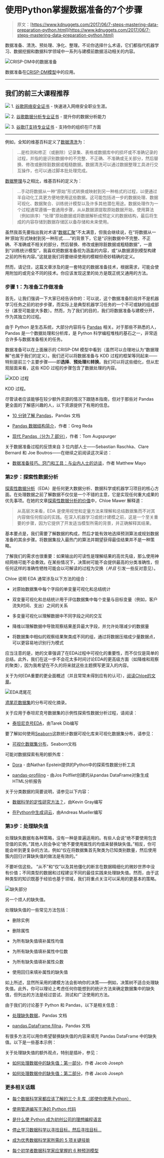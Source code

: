# 使用Python掌握数据准备的7个步骤

> 原文：[https://www.kdnuggets.com/2017/06/7-steps-mastering-data-preparation-python.html](https://www.kdnuggets.com/2017/06/7-steps-mastering-data-preparation-python.html)

数据准备、清洗、预处理、净化、整理。不论你选择什么术语，它们都指代机器学习、数据挖掘和数据科学领域中一系列与建模前数据活动相关的内容。

![CRISP-DM中的数据准备](../Images/46d01de23b57f7116bef588b1995aa70.png)

数据准备在[CRISP-DM模型](https://en.wikipedia.org/wiki/Cross_Industry_Standard_Process_for_Data_Mining)中的应用。

* * *

## 我们的前三大课程推荐

![](../Images/0244c01ba9267c002ef39d4907e0b8fb.png) 1\. [谷歌网络安全证书](https://www.kdnuggets.com/google-cybersecurity) - 快速进入网络安全职业生涯。

![](../Images/e225c49c3c91745821c8c0368bf04711.png) 2\. [谷歌数据分析专业证书](https://www.kdnuggets.com/google-data-analytics) - 提升你的数据分析能力

![](../Images/0244c01ba9267c002ef39d4907e0b8fb.png) 3\. [谷歌IT支持专业证书](https://www.kdnuggets.com/google-itsupport) - 支持你的组织在IT方面

* * *

例如，全知的维基百科定义了[数据清洗](https://en.wikipedia.org/wiki/Data_cleansing)为：

> …是检测和修正（或删除）记录集、表格或数据库中的损坏或不准确记录的过程，并指的是识别数据中的不完整、不正确、不准确或无关部分，然后替换、修改或删除脏数据或粗糙数据。数据清洗可以通过数据整理工具进行交互操作，也可以通过脚本批处理完成。

[数据整理](https://en.wikipedia.org/wiki/Data_wrangling)与之相比，维基百科的定义为：

> …手动将数据从一种“原始”形式转换或映射到另一种格式的过程，以便通过半自动化工具更方便地使用这些数据。这可能包括进一步的数据处理、数据可视化、数据聚合、训练统计模型以及许多其他潜在用途。数据处理作为一个过程通常遵循一套通用步骤，从从数据源提取原始数据开始，使用算法（例如排序）“处理”原始数据或将数据解析成预定义的数据结构，最后将生成的内容存储到数据存储区以备存储和未来使用。

虽然我首先要指出我对术语“[数据汇聚](http://www.computerhope.com/jargon/d/datasink.htm)”不太满意，但我会继续说，在“将数据从一种‘原始’形式映射到另一种形式……”的背景下，它是“识别数据中不完整、不正确、不准确或不相关的部分，然后替换、修改或删除脏数据或粗糙数据”，一直到“训练统计模型”，我喜欢把数据准备视为涵盖的内容，或“从数据源到模型构建之前的所有内容。”这就是我们将要继续使用的模糊但奇妙精确的定义。

然而，请记住，这篇文章涉及的是一套特定的数据准备技术，根据需求，可能会使用附加的或完全不同的技术。你应该发现这里的处方是既正统又通用的方法。

### 步骤 1：为准备工作做准备

首先，让我们强调一下大家已经告诉你的：可以说，这个数据准备阶段并不是机器学习任务之前的初步步骤，而实际上是典型机器学习任务的一个不可或缺的组成部分（甚至可能是大多数）。然而，为了我们的目的，我们将数据准备与建模分开，作为其独立的过程。

由于 Python 是生态系统，大部分内容将与 [Pandas](http://pandas.pydata.org/) 相关。对于那些不熟悉的人，Pandas 是一个数据处理和分析库，是 Python 科学编程堆栈的基石之一，非常适合许多与数据准备相关的任务。

数据准备可以在上面展示的 CRISP-DM 模型中看到（虽然可以合理地认为“数据理解”也属于我们的定义）。我们还可以将数据准备与 KDD 过程的框架等同起来——特别是前三个主要步骤——即**选择**、**预处理**和**转换**。我们可以将这些细化，但从宏观层面来看，这些 KDD 过程的步骤包含了数据处理的内容。

![KDD 过程](../Images/d8eb8e24aba62cd437bb352025aca7d7.png)

KDD 过程。

尽管读者应该能够在较少额外资源的情况下跟随本指南，但对于那些对 Pandas 更全面的了解感兴趣的人，以下资源提供了有用的信息。

+   [10 分钟了解 Pandas](http://pandas.pydata.org/pandas-docs/stable/10min.html)，Pandas 文档

+   [Pandas 数据结构简介](http://www.gregreda.com/2013/10/26/intro-to-pandas-data-structures/)，作者：Greg Reda

+   [现代 Pandas（分为 7 部分）](http://tomaugspurger.github.io/modern-1.html)，作者：Tom Augspurger

关于数据准备过程的反馈来自 3 位内部人士——Sebastian Raschka、Clare Bernard 和 Joe Boutros——在继续之前阅读这次采访：

+   [数据准备技巧、窍门和工具：与业内人士的访谈](/2016/10/data-preparation-tips-tricks-tools.html)，作者 Matthew Mayo

### 第2步：探索性数据分析

[探索性数据分析](https://en.wikipedia.org/wiki/Exploratory_data_analysis)（EDA）是任何更大数据分析、数据科学或机器学习项目的核心方面。在处理数据之前了解数据不仅仅是一个不错的主意，它是实现任何重大成果的优先事项。在她的文章[探索性数据分析的价值](/2017/04/value-exploratory-data-analysis.html)中，Chloe Mawer 解释道：

> 从高层次来看，EDA 是使用视觉和定量方法来理解和总结数据集而不对其内容做任何假设的实践。在深入机器学习或统计建模之前，这是一个至关重要的步骤，因为它提供了开发适当模型所需的背景，并正确解释其结果。

基本要点是，我们需要了解数据的构成，然后才能有效地选择预测算法或规划数据准备的其余步骤。将数据集投入最热门的算法并期望获得最佳结果并不是一种策略。

了解我们的需求也很重要：如果输出的可读性是理解结果的高优先级，那么使用神经网络可能不会奏效。在某些情况下，决策树可能不会提供最高的分类准确性，但任何这样的准确性牺牲可能会以可解读的过程为交换（*并且* 引发一些反对意见）。

Chloe 说明 EDA 通常涉及以下方法的组合：

+   对原始数据集中每个字段的单变量可视化和总结统计

+   双变量可视化和总结统计用于评估数据集中每个变量与目标变量（例如，客户流失时间、支出）之间的关系

+   多变量可视化以理解数据中不同字段之间的交互

+   降维以理解数据中导致观察结果差异最大字段，并允许处理减少的数据量

+   将数据集中相似的观察结果聚类成不同的组，通过将数据压缩成少量数据点，可以更容易地识别行为模式

应当注意的是，她的文章强调了在EDA过程中可视化的重要性，而不仅仅是简单的总结。此外，我们在这一步不会花太多时间讨论EDA的更高级方面（如降维和观察的聚类），因为我希望在不久的将来就这些主题撰写更深入的内容。

关于为何EDA重要的更全面概述（并且常常未得到应有的认可），[阅读Chloe的文章](/2017/04/value-exploratory-data-analysis.html)。

![EDA鸢尾花](../Images/a693b17e7e06f6bb8261edf83d6e2fed.png)

[鸢尾花数据集](https://en.wikipedia.org/wiki/Iris_flower_data_set)的分布可视化摘录。

关于应用于泰坦尼克号数据集的示例性探索性数据分析过程，请阅读：

+   [泰坦尼克号EDA](https://github.com/TarekDib03/titanic-EDA/blob/master/Titanic%20-%20Project.ipynb)，由Tarek Dib编写

要了解如何使用[Seaborn](https://seaborn.pydata.org/)这款统计数据可视化库来可视化数据集分布，请参见：

+   [可视化数据集分布](http://seaborn.pydata.org/tutorial/distributions.html)，Seaborn文档

可能对数据探索有用的额外库：

+   [Dora](https://github.com/NathanEpstein/Dora) - 由Nathan Epstein提供的Python中的探索性数据分析工具

+   [pandas-profiling](https://github.com/JosPolfliet/pandas-profiling) - 由Jos Polfliet创建的从pandas DataFrame对象生成HTML分析报告

关于分类数据的简要说明，请参见以下内容：

+   [数据科学的定性研究方法？](/2017/05/qualitative-research-methods-data-science.html)，由Kevin Gray编写

+   [在Python中生成词云](https://github.com/amueller/word_cloud)，由Andreas Mueller编写

### 第3步：处理缺失值

处理缺失数据有各种策略，没有一种是普遍适用的。有些人会说“绝不要使用包含空值的实例。”其他人则会争论“绝不要使用属性的均值来替换缺失值。”相反，你可能会听到更复杂的方法，例如“仅在将数据集首先聚类为已知类别数量，然后使用簇内回归计算缺失值的做法是有效的。”

不要听信这些。 “从不”和“仅”以及其他僵化的断言在数据精细化的微妙世界中没有价值；不同类型的数据和过程建议不同的最佳实践来处理缺失值。然而，由于这种类型的知识既基于经验也基于领域，我们将重点关注可以采用的更基本的策略。

![缺失部分](../Images/ec3c609ca1c1cd7e4305cd72bb8f609a.png)

另一个烦人的缺失值。

处理缺失值的一些常见方法包括：

+   删除实例

+   删除属性

+   为所有缺失值填补属性均值

+   为所有缺失值填补属性中位数

+   为所有缺失值填补属性众数

+   使用回归来填补属性的缺失值

如上所述，显然所采用的建模方法会影响你的决策——例如，决策树不适合处理缺失值。此外，你可以理论上考虑任何你能想到的统计方法来确定数据集中的缺失值，但列出的方法是经过尝试、测试和广泛使用的方法。

由于我们的讨论基于 Python 和 Pandas，以下是相关信息：

+   [处理缺失数据](http://pandas.pydata.org/pandas-docs/stable/missing_data.html)，Pandas 文档

+   [pandas.DataFrame.fillna](https://pandas.pydata.org/pandas-docs/stable/generated/pandas.DataFrame.fillna.html)，Pandas 文档

有很多方法可以用你希望替换缺失值的内容来填充 Pandas DataFrame 中的缺失值。以下是一些基本示例：

关于处理缺失值的额外观点，特别是插补，参见：

+   [如何处理数据中的缺失值：第一部分](https://clevertap.com/blog/how-to-treat-missing-values-in-your-data-part-i/)，作者 Jacob Joseph

+   [如何处理数据中的缺失值：第二部分](https://clevertap.com/blog/how-to-treat-missing-values-in-your-data-part-ii)，作者 Jacob Joseph

### 更多相关话题

+   [每个数据科学家都应该了解的三个 R 库（即使你使用 Python）](https://www.kdnuggets.com/2021/12/three-r-libraries-every-data-scientist-know-even-python.html)

+   [使用管道编写干净的 Python 代码](https://www.kdnuggets.com/2021/12/write-clean-python-code-pipes.html)

+   [是什么使 Python 成为初创公司的理想编程语言](https://www.kdnuggets.com/2021/12/makes-python-ideal-programming-language-startups.html)

+   [停止学习数据科学以寻找目标，然后寻找目标…](https://www.kdnuggets.com/2021/12/stop-learning-data-science-find-purpose.html)

+   [成为优秀数据科学家所需的 5 项关键技能](https://www.kdnuggets.com/2021/12/5-key-skills-needed-become-great-data-scientist.html)

+   [每个初学者数据科学家应掌握的 6 种预测模型](https://www.kdnuggets.com/2021/12/6-predictive-models-every-beginner-data-scientist-master.html)
